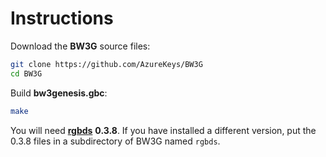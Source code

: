 # Instructions

Download the **BW3G** source files:

```bash
git clone https://github.com/AzureKeys/BW3G
cd BW3G
```

Build **bw3genesis.gbc**:
 
```bash
make
```

You will need [**rgbds**](https://github.com/gbdev/rgbds) **0.3.8**. If you have installed a different version, put the 0.3.8 files in a subdirectory of BW3G named `rgbds`.
